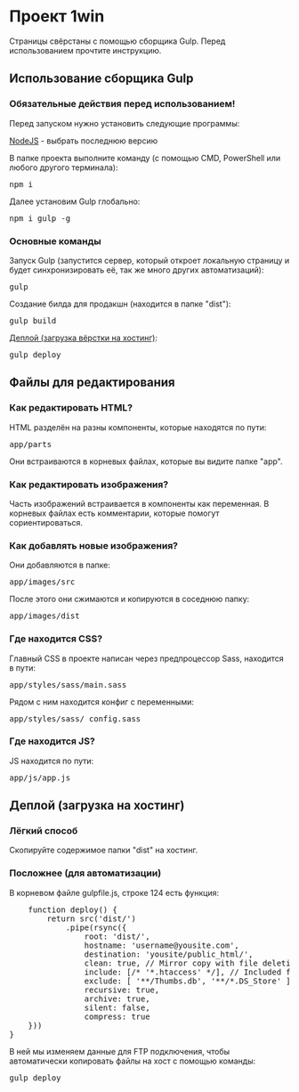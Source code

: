 <h1>Проект 1win</h1>

<p>Страницы свёрстаны с помощью сборщика Gulp. Перед использованием прочтите инструкцию.</p>

<h2>Использование сборщика Gulp</h2>

<h3>Обязательные действия перед использованием!</h3>
<p>Перед запуском нужно установить следующие программы:</p>
<a href="https://nodejs.org/en">NodeJS</a> - выбрать последнюю версию
<p>В папке проекта выполните команду (с помощью CMD, PowerShell или любого другого терминала):</p>
<pre>npm i</pre>
<p>Далее установим Gulp глобально:</p>
<pre>npm i gulp -g</pre>


<h3>Основные команды</h3>
<p>Запуск Gulp (запустится сервер, который откроет локальную страницу и будет синхронизировать её, так же много других автоматизаций):</p>
<pre>gulp</pre>
<p>Создание билда для продакшн (находится в папке "dist"):</p>
<pre>gulp build</pre>
<p><a href="#deploy">Деплой (загрузка вёрстки на хостинг)</a>:</p>
<pre>gulp deploy</pre>

<h2>Файлы для редактирования</h2>
<h3>Как редактировать HTML?</h3>
<p>HTML разделён на разны компоненты, которые находятся по пути:</p>
<pre>app/parts</pre>
<p>Они встраиваются в корневых файлах, которые вы видите папке "app".</p>
<h3>Как редактировать изображения?</h3>
<p>Часть изображений встраивается в компоненты как переменная. В корневых файлах есть комментарии, которые помогут сориентироваться.</p>
<h3>Как добавлять новые изображения?</h3>
<p>Они добавляются в папке:</p>
<pre>app/images/src</pre>
<p>После этого они сжимаются и копируются в соседнюю папку:</p>
<pre>app/images/dist</pre>
<h3>Где находится CSS?</h3>
<p>Главный CSS в проекте написан через предпроцессор Sass, находится в пути:</p>
<pre>app/styles/sass/main.sass</pre>
<p>Рядом с ним находится конфиг с переменными:</p>
<pre>app/styles/sass/_config.sass</pre>
<h3>Где находится JS?</h3>
<p>JS находится по пути:</p>
<pre>app/js/app.js</pre>

<h2 id="deploy">Деплой (загрузка на хостинг)</h2>
<h3>Лёгкий способ</h3>
<p>Скопируйте содержимое папки "dist" на хостинг.</p>
<h3>Посложнее (для автоматизации)</h3>
<p>В корневом файле gulpfile.js, строке 124 есть функция:</p>
<pre>
    function deploy() {
        return src('dist/')
            .pipe(rsync({
                root: 'dist/',
                hostname: 'username@yousite.com',
                destination: 'yousite/public_html/',
                clean: true, // Mirror copy with file deletion
                include: [/* '*.htaccess' */], // Included files to deploy,
                exclude: [ '**/Thumbs.db', '**/*.DS_Store' ],
                recursive: true,
                archive: true,
                silent: false,
                compress: true
    }))
}
</pre>
<p>В ней мы изменяем данные для FTP подключения, чтобы автоматически копировать файлы на хост с помощью команды:</p>
<pre>gulp deploy</pre>